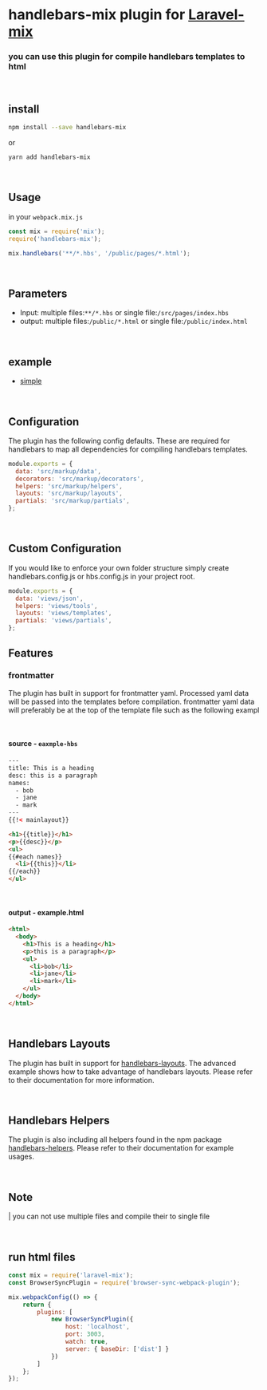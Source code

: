 # handlebars-mix plugin for [Laravel-mix](https://github.com/laravel-mix/laravel-mix)

### you can use this plugin for compile handlebars templates to html
<br>

## install

```bash
npm install --save handlebars-mix
```
or

```bash
yarn add handlebars-mix
```
<br>

## Usage
in your `webpack.mix.js`
```javascript
const mix = require('mix');
require('handlebars-mix');

mix.handlebars('**/*.hbs', '/public/pages/*.html');
```

<br>

## Parameters
- Input: multiple files:```**/*.hbs``` or single file:```/src/pages/index.hbs```
- output: multiple files:```/public/*.html``` or single file:```/public/index.html```

<br>

## example
- [simple](https://www.npmjs.com/package/handlebars-mix)

<br>

## Configuration
The plugin has the following config defaults. These are required for handlebars to map all dependencies for compiling handlebars templates.

```javascript
module.exports = {
  data: 'src/markup/data',
  decorators: 'src/markup/decorators',
  helpers: 'src/markup/helpers',
  layouts: 'src/markup/layouts',
  partials: 'src/markup/partials',
};
```

<br>

## Custom Configuration
If you would like to enforce your own folder structure simply create handlebars.config.js or hbs.config.js in your project root.
```javascript
module.exports = {
  data: 'views/json',
  helpers: 'views/tools',
  layouts: 'views/templates',
  partials: 'views/partials',
};
```

## Features

### frontmatter
The plugin has built in support for frontmatter yaml. Processed yaml data will be passed into the templates before compilation. frontmatter yaml data will preferably be at the top of the template file such as the following exampl

<br>

#### source - `eaxmple-hbs`

```html
---
title: This is a heading
desc: this is a paragraph
names:
  - bob
  - jane
  - mark
---
{{!< mainlayout}}

<h1>{{title}}</h1>
<p>{{desc}}</p>
<ul>
{{#each names}}
  <li>{{this}}</li>
{{/each}}
</ul>
```

<br>

#### output - example.html
```html
<html>
  <body>
    <h1>This is a heading</h1>
    <p>this is a paragraph</p>
    <ul>
      <li>bob</li>
      <li>jane</li>
      <li>mark</li>
    </ul>
  </body>
</html>
```

<br>

## Handlebars Layouts
The plugin has built in support for [handlebars-layouts](https://www.npmjs.com/package/handlebars-layouts). The advanced example shows how to take advantage of handlebars layouts. Please refer to their documentation for more information.

<br>

## Handlebars Helpers
The plugin is also including all helpers found in the npm package [handlebars-helpers](https://www.npmjs.com/package/handlebars-helpers). Please refer to their documentation for example usages.

<br>

## Note
| you can not use multiple files and compile their to single file

<br>

## run html files
```javascript
const mix = require('laravel-mix');
const BrowserSyncPlugin = require('browser-sync-webpack-plugin');

mix.webpackConfig(() => {
    return {
        plugins: [
            new BrowserSyncPlugin({
                host: 'localhost',
                port: 3003,
                watch: true,
                server: { baseDir: ['dist'] }
            })
        ]
    };
});
```